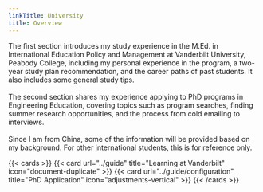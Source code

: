 ```yaml
---
linkTitle: University
title: Overview
---
```


The first section introduces my study experience in the M.Ed. in International Education Policy and Management at Vanderbilt University, Peabody College, including my personal experience in the program, a two-year study plan recommendation, and the career paths of past students. It also includes some general study tips.
<br><br>
The second section shares my experience applying to PhD programs in Engineering Education, covering topics such as program searches, finding summer research opportunities, and the process from cold emailing to interviews.
<br><br>
Since I am from China, some of the information will be provided based on my background. For other international students, this is for reference only.

{{< cards >}}
  {{< card url="../guide" title="Learning at Vanderbilt" icon="document-duplicate" >}}
  {{< card url="../guide/configuration" title="PhD Application" icon="adjustments-vertical" >}}
{{< /cards >}}
